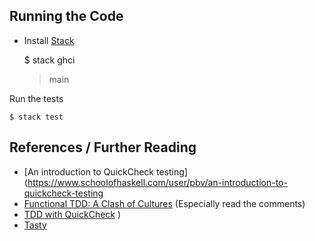 

Running the Code
----------------

- Install [Stack](http://docs.haskellstack.org/en/stable/README/)

    $ stack ghci
    > main

Run the tests

    $ stack test

References / Further Reading
----------------------------
- [An introduction to QuickCheck testing](https://www.schoolofhaskell.com/user/pbv/an-introduction-to-quickcheck-testing
- [Functional TDD: A Clash of Cultures](https://www.facebook.com/notes/kent-beck/functional-tdd-a-clash-of-cultures/472392329460303) (Especially read the comments)
- [TDD with QuickCheck](http://primitive-automaton.logdown.com/posts/142511/tdd-with-quickcheck)
)
- [Tasty](http://documentup.com/feuerbach/tasty)
